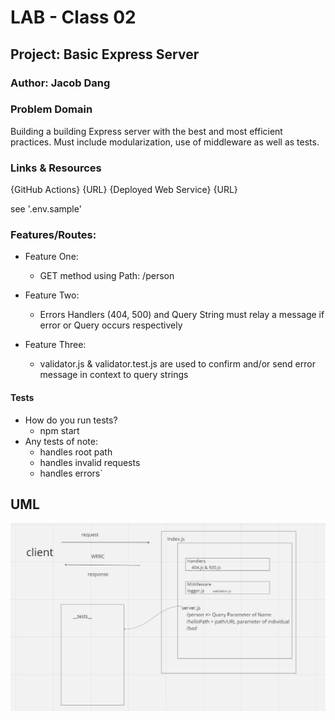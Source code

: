 # LAB - Class 02

## Project: Basic Express Server

### Author: Jacob Dang

### Problem Domain
Building a building Express server with the best and most efficient practices. Must include modularization, use of middleware as well as tests.

### Links & Resources
{GitHub Actions} {URL}
{Deployed Web Service} {URL}

see '.env.sample'

### Features/Routes:
- Feature One:
    - GET method using Path: /person
- Feature Two:
    - Errors Handlers (404, 500) and Query String must relay a message if error or Query occurs respectively

- Feature Three:
    - validator.js & validator.test.js are used to confirm and/or send error message in context to query strings

#### Tests
- How do you run tests?
    - npm start
- Any tests of note:
    - handles root path
    - handles invalid requests
    - handles errors`


## UML
![UML](./assets/lab2-image.png)